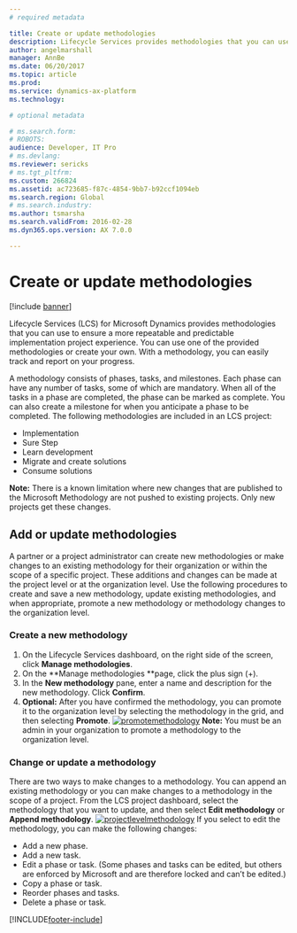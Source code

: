 ```yaml
---
# required metadata

title: Create or update methodologies
description: Lifecycle Services provides methodologies that you can use to ensure a more repeatable and predictable implementation project experience.
author: angelmarshall
manager: AnnBe
ms.date: 06/20/2017
ms.topic: article
ms.prod: 
ms.service: dynamics-ax-platform
ms.technology: 

# optional metadata

# ms.search.form: 
# ROBOTS: 
audience: Developer, IT Pro
# ms.devlang: 
ms.reviewer: sericks
# ms.tgt_pltfrm: 
ms.custom: 266824
ms.assetid: ac723685-f87c-4854-9bb7-b92ccf1094eb
ms.search.region: Global
# ms.search.industry: 
ms.author: tsmarsha
ms.search.validFrom: 2016-02-28
ms.dyn365.ops.version: AX 7.0.0

---
```


# Create or update methodologies

[!include [banner](../includes/banner.md)]

Lifecycle Services (LCS) for Microsoft Dynamics provides methodologies that you can use to ensure a more repeatable and predictable implementation project experience. You can use one of the provided methodologies or create your own. With a methodology, you can easily track and report on your progress.

A methodology consists of phases, tasks, and milestones. Each phase can have any number of tasks, some of which are mandatory. When all of the tasks in a phase are completed, the phase can be marked as complete. You can also create a milestone for when you anticipate a phase to be completed. The following methodologies are included in an LCS project:

-   Implementation
-   Sure Step
-   Learn development
-   Migrate and create solutions
-   Consume solutions

**Note:** There is a known limitation where new changes that are published to the Microsoft Methodology are not pushed to existing projects. Only new projects get these changes.

## Add or update methodologies

A partner or a project administrator can create new methodologies or make changes to an existing methodology for their organization or within the scope of a specific project. These additions and changes can be made at the project level or at the organization level. Use the following procedures to create and save a new methodology, update existing methodologies, and when appropriate, promote a new methodology or methodology changes to the organization level.

### Create a new methodology
1.  On the Lifecycle Services dashboard, on the right side of the screen, click **Manage methodologies**.
2.  On the **Manage methodologies **page, click the plus sign (+).
3.  In the **New methodology** pane, enter a name and description for the new methodology. Click **Confirm**.
4.  **Optional:** After you have confirmed the methodology, you can promote it to the organization level by selecting the methodology in the grid, and then selecting **Promote**. [![promotemethodology](./media/promotemethodology-1024x506.jpg)](./media/promotemethodology.jpg) **Note:** You must be an admin in your organization to promote a methodology to the organization level.

### Change or update a methodology
There are two ways to make changes to a methodology. You can append an existing methodology or you can make changes to a methodology in the scope of a project. From the LCS project dashboard, select the methodology that you want to update, and then select **Edit methodology** or **Append methodology**. [![projectlevelmethodology](./media/projectlevelmethodology-1024x494.jpg)](./media/projectlevelmethodology.jpg) If you select to edit the methodology, you can make the following changes:

-   Add a new phase.
-   Add a new task.
-   Edit a phase or task. (Some phases and tasks can be edited, but others are enforced by Microsoft and are therefore locked and can’t be edited.)
-   Copy a phase or task.
-   Reorder phases and tasks.
-   Delete a phase or task.






[!INCLUDE[footer-include](../../../includes/footer-banner.md)]

